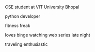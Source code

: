 

CSE student at VIT University Bhopal 

python developer

fitness freak 

loves binge watching web series late night 

traveling enthusiastic
